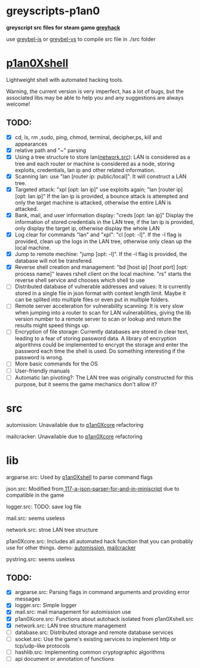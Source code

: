 # greyscripts-p1an0

**greyscript src files for steam game [greyhack](https://store.steampowered.com/app/605230/Grey_Hack/)**

use [greybel-js](https://github.com/ayecue/greybel-js) or [greybel-vs](https://github.com/ayecue/greybel-vs) to compile src file in ./src folder

# [p1an0Xshell](src/p1an0Xshell.src)

Lightweight shell with automated hacking tools.

Warning, the current version is very imperfect, has a lot of bugs, but the associated libs may be able to help you and any suggestions are always welcome!

## TODO:

* [X] cd, ls, rm ,sudo, ping, chmod, terminal, decipher,ps, kill and appearances
* [X] relative path and "~" parsing
* [X] Using a tree structure to store lan([network.src](lib/network.src)): LAN is considered as a tree and each router or machine is considered as a node, storing exploits, credentials, lan ip and other related information.
* [X] Scanning lan: use "lan [router ip: public/local]". It will construct a LAN tree.
* [X] Targeted attack: "xpl [opt: lan ip]" use exploits again; "lan [router ip] [opt: lan ip]" If the lan ip is provided, a bounce attack is attempted and only the target machine is attacked, otherwise the entire LAN is attacked.
* [X] Bank, mail, and user information display: "creds [opt: lan ip]" Display the information of stored credentials in the LAN tree, if the lan ip is provided, only display the target ip, otherwise display the whole LAN
* [X] Log clear for commands "lan" and "xpl": "cl [opt: -l]". If the -l flag is provided, clean up the logs in the LAN tree, otherwise only clean up the local machine.
* [X] Jump to remote mechine: "jump [opt: -l]". If the -l flag is provided, the database will not be transfered.
* [X] Reverse shell creation and management: "bd [host ip] [host port] [opt: process name]" leaves rshell client on the local machine. "rs" starts the reverse shell service and chooses	 which shell to use
* [ ] Distributed database of vulnerable addresses and values: It is currently stored in a single file in json format with context length limit. Maybe it can be splited into multiple files or even  put in multiple folders.
* [ ] Remote server acceleration for vulnerability scanning: It is very slow when jumping into a router to scan for LAN vulnerabilities, giving the lib version number to a remote server to scan or lookup and return the results might speed things up.
* [ ] Encryption of file storage: Currently databases are stored in clear text, leading to a fear of storing password data. A library of encryption algorithms could be implemented to encrypt the storage and enter the password each time the shell is used. Do something interesting if the password is wrong.
* [ ] More basic commands for the OS
* [ ] User-friendly manuals
* [ ] Automatic lan pivoting?: The LAN tree was originally constructed for this purpose, but it seems the game mechanics don't allow it?

# src

automission: Unavailable due to [p1an0Xcore](src/p1an0Xcore.src) refactoring

mailcracker: Unavailable due to [p1an0Xcore](src/p1an0Xcore.src) refactoring

# lib

argparse.src: Used by [p1an0Xshell](src/p1an0Xshell.src) to parse command flags

json.src: Modified from[ 117-a-json-parser-for-and-in-miniscript](https://forums.miniscript.org/d/117-a-json-parser-for-and-in-miniscript) due to compatible in the game

logger.src: TODO: save log file

mail.src: seems useless

network.src: stroe LAN tree structure

p1an0Xcore.src: Includes all automated hack function that you can probably use for other things. demo: [automission](src/automission.src), [mailcracker](src/mailcracker)

pystring.src: seems useless

## TODO:

* [X] argparse.src: Parsing flags in command arguments and providing error messages
* [X] logger.src: Simple logger
* [X] mail.src: mail management for automission use
* [X] p1an0Xcore.src: Functions about autohack isolated from p1an0Xshell.src
* [X] network.src: LAN tree structure management
* [ ] database.src: Distributed storage and remote database services
* [ ] socket.src: Use the game's existing services to implement http or tcp/udp-like protocols
* [ ] hashlib.src: Implementing common cryptographic algorithms
* [ ] api document or annotation of functions
